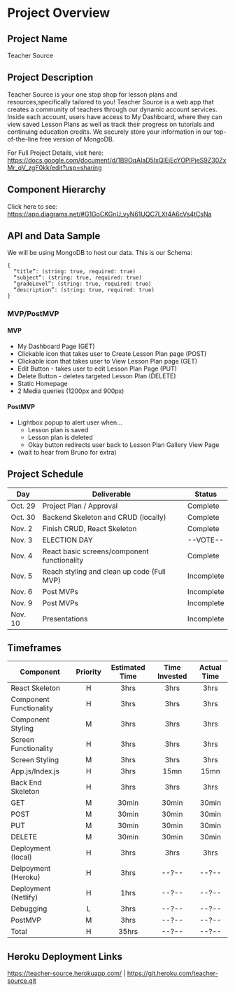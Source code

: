 # Project Overview

## Project Name

Teacher Source

## Project Description

Teacher Source is your one stop shop for lesson plans and resources,specifically tailored to you! Teacher Source is a web app that creates a community of teachers through our dynamic account services. Inside each account, users have access to My Dashboard, where they can view saved Lesson Plans as well as track their progress on tutorials and continuing education credits. We securely store your information in our top-of-the-line free version of MongoDB.

For Full Project Details, visit here: https://docs.google.com/document/d/1B9OqAIaD5IxQlEjEcYOPIPjeS9Z30ZxMr_qV_zgF0kk/edit?usp=sharing

## Component Hierarchy

Click here to see: https://app.diagrams.net/#G1GoCKGnU_vyN61UQC7LXt4A6cVs4tCsNa

## API and Data Sample

We will be using MongoDB to host our data.
This is our Schema:

```
{
  “title”: (string: true, required: true)
  “subject”: (string: true, required: true)
  “gradeLevel”: (string: true, required: true)
  “description”: (string: true, required: true)
}
```

### MVP/PostMVP

#### MVP

- My Dashboard Page (GET)
- Clickable icon that takes user to Create Lesson Plan page (POST)
- Clickable icon that takes user to View Lesson Plan page (GET)
- Edit Button - takes user to edit Lesson Plan Page (PUT)
- Delete Button - deletes targeted Lesson Plan (DELETE)
- Static Homepage
- 2 Media queries (1200px and 900px)

#### PostMVP

- Lightbox popup to alert user when…
  - Lesson plan is saved
  - Lesson plan is deleted
  - Okay button redirects user back to Lesson Plan Gallery View Page
- (wait to hear from Bruno for extra)

## Project Schedule

| Day     | Deliverable                                 | Status     |
| ------- | ------------------------------------------- | ---------- |
| Oct. 29 | Project Plan / Approval                     | Complete   |
| Oct. 30 | Backend Skeleton and CRUD (locally)         | Complete   |
| Nov. 2  | Finish CRUD, React Skeleton                 | Complete   |
| Nov. 3  | ELECTION DAY                                | --VOTE--   |
| Nov. 4  | React basic screens/component functionality | Complete   |
| Nov. 5  | Reach styling and clean up code (Full MVP)  | Incomplete |
| Nov. 6  | Post MVPs                                   | Incomplete |
| Nov. 9  | Post MVPs                                   | Incomplete |
| Nov. 10 | Presentations                               | Incomplete |

## Timeframes

| Component               | Priority | Estimated Time | Time Invested | Actual Time |
| ----------------------- | :------: | :------------: | :-----------: | :---------: |
| React Skeleton          |    H     |      3hrs      |     3hrs      |    3hrs     |
| Component Functionality |    H     |      3hrs      |     3hrs      |    3hrs     |
| Component Styling       |    M     |      3hrs      |     3hrs      |    3hrs     |
| Screen Functionality    |    H     |      3hrs      |     3hrs      |    3hrs     |
| Screen Styling          |    M     |      3hrs      |     3hrs      |    3hrs     |
| App.js/Index.js         |    H     |      3hrs      |     15mn      |    15mn     |
| Back End Skeleton       |    H     |      3hrs      |     3hrs      |    3hrs     |
| GET                     |    M     |     30min      |     30min     |    30min    |
| POST                    |    M     |     30min      |     30min     |    30min    |
| PUT                     |    M     |     30min      |     30min     |    30min    |
| DELETE                  |    M     |     30min      |     30min     |    30min    |
| Deployment (local)      |    H     |      3hrs      |     3hrs      |    3hrs     |
| Delpoyment (Heroku)     |    H     |      3hrs      |     --?--     |    --?--    |
| Deployment (Netlify)    |    H     |      1hrs      |     --?--     |    --?--    |
| Debugging               |    L     |      3hrs      |     --?--     |    --?--    |
| PostMVP                 |    M     |      3hrs      |     --?--     |    --?--    |
| Total                   |    H     |     35hrs      |     --?--     |    --?--    |

## Heroku Deployment Links

https://teacher-source.herokuapp.com/ | https://git.heroku.com/teacher-source.git

